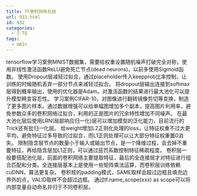 ```yaml
---
title: TF卷积网络总结
url: 932.html
id: 932
categories:
  - I·TQ
tags:
  - mAIn
---
```


tensorflow学习案例MNIST数据集，需要给权重设置随机噪声打破完全对称，使用非线性激活函数ReLU避免死亡节点(dead neurons)，以前多使用Sigmoid函数。 使用Dropout层减轻过拟合，通过placeholder传入keepprob比率控制，让训练的时候随机丢弃一部分节点来减轻过拟合。 将dropout层输出连接到softmax层得到概率输出，使用的优化器是Adam。对激活函数的结果进行最大池化可以提升模型畸变容忍性。 学习案例CIFAR-10，对图像进行翻转镜像剪切等变换，制造了更多图片样本。通过数据增强可以给单幅图增加多个副本，提高图片利用率，避免参数众多的卷积网络过拟合，利用的正是图片的冗余特性增加不同噪声。 在最大池化层后使用LRN(局部响应归一化)层可以增加模型的泛化能力，目前流行的Trick还有批归一化层。 给weight增加L2正则化处理的loss，让特征权重不过大更平均，避免特征过多导致的过拟合，而L1正则处理可以让大部分特征权重置0消失。 限制隐含层节点的数量小于输入或输出节点，是一个降维过程，会去掉不重要特征，再给隐含层加L1正则，可以通过惩罚系数控制特征稀疏程度。 卷积层一般要搭配池化层，前面的卷积网络主要提取特征，最后的全连接层才对特征进行组合匹配和分类。全连接层基本上是使用一些矩阵乘法运算，而卷积层训练依赖cuDNN，算法更复杂。 卷积核的padding模式，SAME取样会超过边框且填充边界外的点，VALID取样不会超过边框。 通过tf.name_scope(xxx) as scope可以将内部变量自动命名并归于不同卷积层。